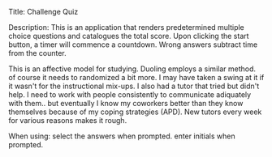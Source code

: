 Title: Challenge Quiz

Description: This is an application that renders predetermined multiple choice
questions and catalogues the total score. Upon clicking the start button, a timer will commence
a countdown. Wrong answers subtract time from the counter. 

This is an affective model for studying. Duoling employs a similar method. of course it needs to randomized a bit more. I may have taken a swing at it if it wasn't for the instructional mix-ups. I also had a tutor that tried but 
didn't help. I need to work with people consistently to communicate adiquately with them.. but eventually I know 
my coworkers better than they know themselves because of my coping strategies (APD). New tutors every week for various reasons makes it rough. 

When using: select the answers when prompted. enter initials when prompted. 